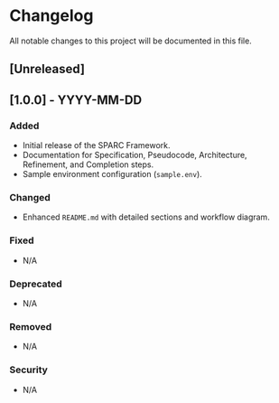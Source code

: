 # Changelog

All notable changes to this project will be documented in this file.

## [Unreleased]

## [1.0.0] - YYYY-MM-DD
### Added
- Initial release of the SPARC Framework.
- Documentation for Specification, Pseudocode, Architecture, Refinement, and Completion steps.
- Sample environment configuration (`sample.env`).

### Changed
- Enhanced `README.md` with detailed sections and workflow diagram.

### Fixed
- N/A

### Deprecated
- N/A

### Removed
- N/A

### Security
- N/A
